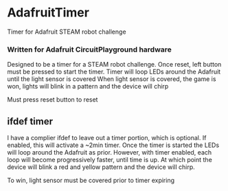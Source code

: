 # AdafruitTimer
Timer for Adafruit STEAM robot challenge

### Written for  Adafruit CircuitPlayground hardware

Designed to be a timer for a STEAM robot challenge.
Once reset, left button must be pressed to start the timer.
Timer will loop LEDs around the Adafruit until the light sensor is covered
When light sensor is covered, the game is won, lights will blink in a pattern and the device will chirp

Must press reset button to reset

## ifdef timer
I have a complier ifdef to leave out a timer portion, which is optional.
If enabled, this will activate a ~2min timer. Once the timer is started the LEDs 
will loop around the Adafruit as prior. However, with timer enabled, each loop will become
progressively faster, until time is up. At which point the device will blink a red and yellow
pattern and the device will chirp.

To win, light sensor must be covered prior to timer expiring

